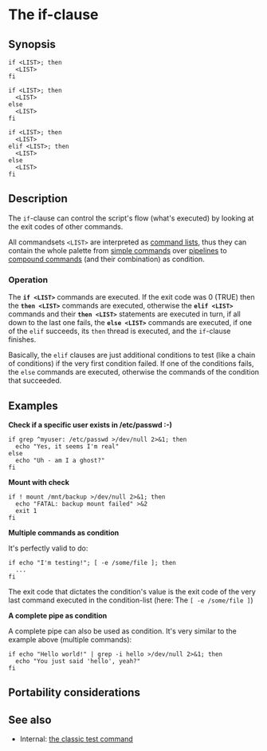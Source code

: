 # The if-clause

## Synopsis

    if <LIST>; then
      <LIST>
    fi

    if <LIST>; then
      <LIST>
    else
      <LIST>
    fi

    if <LIST>; then
      <LIST>
    elif <LIST>; then
      <LIST>
    else
      <LIST>
    fi

## Description

The `if`-clause can control the script's flow (what's executed) by
looking at the exit codes of other commands.

All commandsets `<LIST>` are interpreted as [command
lists](../../syntax/basicgrammar.md#lists), thus they can contain the whole
palette from [simple commands](../../syntax/basicgrammar.md#simple_commands)
over [pipelines](../../syntax/basicgrammar.md#pipelines) to [compound
commands](../../syntax/basicgrammar.md#compound_commands) (and their
combination) as condition.

### Operation

The **`if <LIST>`** commands are executed. If the exit code was 0 (TRUE)
then the **`then <LIST>`** commands are executed, otherwise the
**`elif <LIST>`** commands and their **`then <LIST>`** statements are
executed in turn, if all down to the last one fails, the
**`else <LIST>`** commands are executed, if one of the `elif` succeeds,
its `then` thread is executed, and the `if`-clause finishes.

Basically, the `elif` clauses are just additional conditions to test
(like a chain of conditions) if the very first condition failed. If one
of the conditions fails, the `else` commands are executed, otherwise the
commands of the condition that succeeded.

## Examples

**Check if a specific user exists in /etc/passwd :-)**

    if grep ^myuser: /etc/passwd >/dev/null 2>&1; then
      echo "Yes, it seems I'm real"
    else
      echo "Uh - am I a ghost?"
    fi

**Mount with check**

    if ! mount /mnt/backup >/dev/null 2>&1; then
      echo "FATAL: backup mount failed" >&2
      exit 1
    fi

**Multiple commands as condition**

It's perfectly valid to do:

    if echo "I'm testing!"; [ -e /some/file ]; then
      ...
    fi

The exit code that dictates the condition's value is the exit code of
the very last command executed in the condition-list (here: The
`[ -e /some/file ]`)

**A complete pipe as condition**

A complete pipe can also be used as condition. It's very similar to the
example above (multiple commands):

    if echo "Hello world!" | grep -i hello >/dev/null 2>&1; then
      echo "You just said 'hello', yeah?"
    fi

## Portability considerations

## See also

-   Internal: [the classic test command](../../commands/classictest.md)
